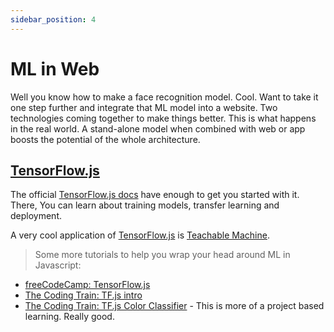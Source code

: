 ```yaml
---
sidebar_position: 4
---
```


# ML in Web

Well you know how to make a face recognition model. Cool. Want to take it one step further and integrate that ML model into a website. Two technologies coming together to make things better.
This is what happens in the real world. A stand-alone model when combined with web or app boosts the potential of the whole architecture. 

## [TensorFlow.js](https://www.tensorflow.org/js)

The official [TensorFlow.js docs](https://www.tensorflow.org/js) have enough to get you started with it. There, You can learn about training models, transfer learning and deployment.

A very cool application of [TensorFlow.js](https://www.tensorflow.org/js) is [Teachable Machine](https://teachablemachine.withgoogle.com/).

> Some more tutorials to help you wrap your head around ML in Javascript:
- [freeCodeCamp: TensorFlow.js](https://www.youtube.com/watch?v=EoYfa6mYOG4)
- [The Coding Train: TF.js intro](https://www.youtube.com/watch?v=Qt3ZABW5lD0&list=PLRqwX-V7Uu6YIeVA3dNxbR9PYj4wV31oQ)
- [The Coding Train: TF.js Color Classifier](https://www.youtube.com/watch?v=y59-frfKR58&list=PLRqwX-V7Uu6bmMRCIoTi72aNWHo7epX4L) - This is more of a project based learning. Really good.
